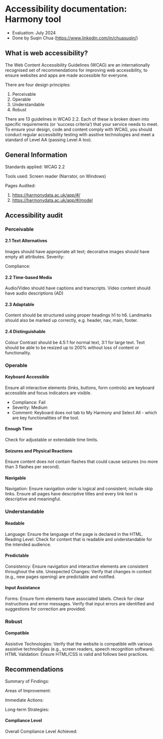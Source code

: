 # Accessibility documentation: Harmony tool
- Evaluation: July 2024
- Done by Suqin Chua (https://www.linkedin.com/in/chuasuqin/)

## What is web accessibility?
The Web Content Accessibility Guidelines (WCAG) are an internationally recognised set of recommendations for improving web accessibility, to ensure websites and apps are made accessible for everyone.

There are four design principles:
1. Perceivable
2. Operable
3. Understandable
4. Robust

There are 13 guidelines in WCAG 2.2. Each of these is broken down into specific requirements (or ‘success criteria’) that your service needs to meet. To ensure your design, code and content comply with WCAG, you should conduct regular accessibility testing with assitive technologies and meet a standard of Level AA (passing Level A too).

## General Information
Standards applied: WCAG 2.2

Tools used: Screen reader (Narrator, on Windows)

Pages Audited:
1. https://harmonydata.ac.uk/app/#/
2. https://harmonydata.ac.uk/app/#/model

## Accessibility audit
### Perceivable
#### 2.1 Text Alternatives
Images should have appropriate alt text; decorative images should have empty alt attributes.
Severity:

Compliance:

#### 2.2 Time-based Media
Audio/Video should have captions and transcripts. Video content should have audio descriptions (AD)
#### 2.3 Adaptable
Content should be structured using proper headings h1 to h6. Landmarks should also be marked up correctly, e.g. header, nav, main, footer.
#### 2.4 Distinguishable
Colour Contrast should be 4.5:1 for normal text, 3:1 for large text. Text should be able to be resized up to 200% without loss of content or functionality.

### Operable
#### Keyboard Accessible
Ensure all interactive elements (links, buttons, form controls) are keyboard accessible and focus indicators are visible.
- Compliance: Fail
- Severity: Medium
- Comment: Keyboard does not tab to My Harmony and Select All - which are key functionalities of the tool.
#### Enough Time
Check for adjustable or extendable time limits.
#### Seizures and Physical Reactions
Ensure content does not contain flashes that could cause seizures (no more than 3 flashes per second).
#### Navigable
Navigation: Ensure navigation order is logical and consistent; include skip links. Ensure all pages have descriptive titles and every link text is descriptive and meaningful.

### Understandable
#### Readable
Language:
Ensure the language of the page is declared in the HTML.
Reading Level:
Check for content that is readable and understandable for the intended audience.
#### Predictable
Consistency:
Ensure navigation and interactive elements are consistent throughout the site.
Unexpected Changes:
Verify that changes in context (e.g., new pages opening) are predictable and notified.
#### Input Assistance
Forms:
Ensure form elements have associated labels.
Check for clear instructions and error messages.
Verify that input errors are identified and suggestions for correction are provided.
### Robust
#### Compatible
Assistive Technologies:
Verify that the website is compatible with various assistive technologies (e.g., screen readers, speech recognition software).
HTML Validation:
Ensure HTML/CSS is valid and follows best practices.

## Recommendations
Summary of Findings:

Areas of Improvement:

Immediate Actions:

Long-term Strategies:

#### Compliance Level
Overall Compliance Level Achieved:
